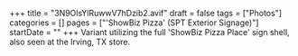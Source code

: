 +++
title = "3N9OlsYlRuwwV7hDzib2.avif"
draft = false
tags = ["Photos"]
categories = []
pages = ["'ShowBiz Pizza' (SPT Exterior Signage)"]
startDate = ""
+++
Variant utilizing the full 'ShowBiz Pizza Place' sign shell, also seen at the Irving, TX store.
